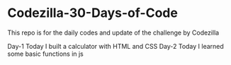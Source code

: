 # Codezilla-30-Days-of-Code
This repo is for the daily codes and  update of the challenge by Codezilla


Day-1 
Today I built a calculator with HTML and CSS
Day-2
Today I learned some basic functions in js

